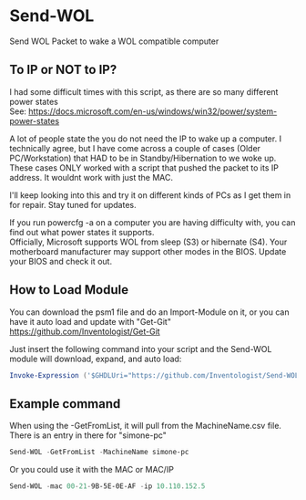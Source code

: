 # Send-WOL
 Send WOL Packet to wake a WOL compatible computer
 
 ## To IP or NOT to IP?
 I had some difficult times with this script, as there are so many different power states</br>
 See: https://docs.microsoft.com/en-us/windows/win32/power/system-power-states</br>
 
 A lot of people state the you do not need the IP to wake up a computer.  I technically agree, but I have come across a couple of cases (Older PC/Workstation) that HAD to be in Standby/Hibernation to we woke up.  These cases ONLY worked with a script that pushed the packet to its IP address.  It wouldnt work with just the MAC.
 
 I'll keep looking into this and try it on different kinds of PCs as I get them in for repair.  Stay tuned for updates.
 
 If you run powercfg -a on a computer you are having difficulty with, you can find out what power states it supports.</br>
 Officially, Microsoft supports WOL from sleep (S3) or hibernate (S4).  Your motherboard manufacturer may support other modes in the BIOS.  Update your BIOS and check it out.
 
 ## How to Load Module
 You can download the psm1 file and do an Import-Module on it, or you can have it auto load and update with "Get-Git" https://github.com/Inventologist/Get-Git
 
 Just insert the following command into your script and the Send-WOL module will download, expand, and auto load:</br>
 ```powershell
 Invoke-Expression ('$GHDLUri="https://github.com/Inventologist/Send-WOL/archive/master.zip";$GHUser="Inventologist";$GHRepo="Send-WOL";$ForceRefresh="Yes"' + (new-object net.webclient).DownloadString('https://raw.githubusercontent.com/Inventologist/Get-Git/master/Get-Git.ps1'))
 ```
 
 ## Example command
 When using the -GetFromList, it will pull from the MachineName.csv file.  There is an entry in there for "simone-pc"</br>
  ```powershell
 Send-WOL -GetFromList -MachineName simone-pc
 ```
Or you could use it with the MAC or MAC/IP
  ```powershell
 Send-WOL -mac 00-21-9B-5E-0E-AF -ip 10.110.152.5
 ```

